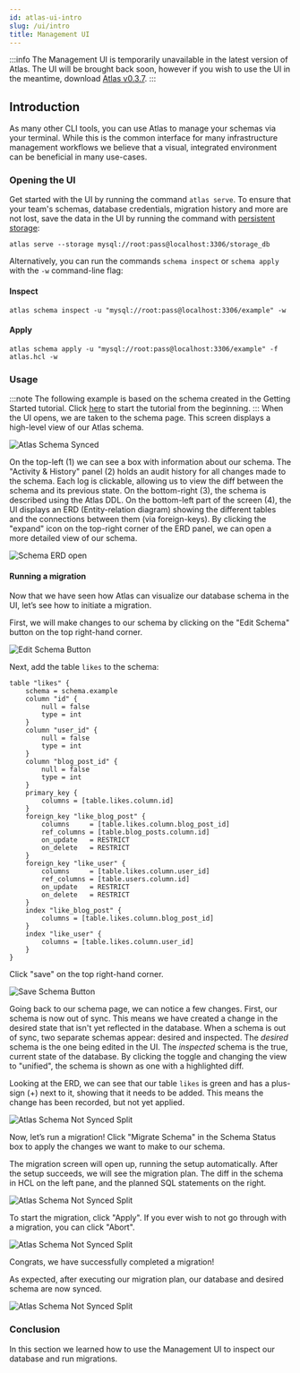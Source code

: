 ```yaml
---
id: atlas-ui-intro
slug: /ui/intro
title: Management UI
---
```


:::info
The Management UI is temporarily unavailable in the latest version of Atlas. The UI will be brought back soon, however if
you wish to use the UI in the meantime, download [Atlas v0.3.7](https://github.com/ariga/atlas/releases/tag/v0.3.7).
:::

## Introduction

As many other CLI tools, you can use Atlas to manage your schemas via your terminal.
While this is the common interface for many infrastructure management workflows
we believe that a visual, integrated environment can be beneficial in many use-cases.

### Opening the UI

Get started with the UI by running the command `atlas serve`.
To ensure that your team's schemas, database credentials, migration history and more are not lost, save the data
in the UI by running the command with [persistent storage](https://atlasgo.io/deployment/intro#persistent-storage):
```
atlas serve --storage mysql://root:pass@localhost:3306/storage_db
```

Alternatively, you can run the commands `schema inspect` or `schema apply` with the `-w` command-line
flag:

#### Inspect
```
atlas schema inspect -u "mysql://root:pass@localhost:3306/example" -w
```

#### Apply
```
atlas schema apply -u "mysql://root:pass@localhost:3306/example" -f atlas.hcl -w
```

### Usage
:::note
The following example is based on the schema created in the Getting Started tutorial.
Click [here](http://localhost:3000/cli/getting-started/setting-up) to start the tutorial from the beginning.
:::
When the UI opens, we are taken to the schema page. This screen displays a high-level view of our Atlas schema.

![Atlas Schema Synced](https://atlasgo.io/uploads/images/docs/synced-atlas-schema.png)


On the top-left (1) we can see a box with information about our schema. The "Activity & History" panel (2) holds an audit history for all changes made to the schema. Each log is clickable, allowing us to view the diff between the schema and its previous state. On the bottom-right (3), the schema is described using the Atlas DDL.  On the bottom-left part of the screen (4), the UI displays an ERD (Entity-relation diagram) showing the different tables and the connections between them (via foreign-keys). By clicking the "expand" icon on the top-right corner of the ERD panel, we can open a more detailed view of our schema.

![Schema ERD open](https://atlasgo.io/uploads/images/docs/schema-erd-open.png)

#### Running a migration

Now that we have seen how Atlas can visualize our database schema in the UI, let’s see how to initiate a migration.

First, we will make changes to our schema by clicking on the "Edit Schema" button on the top right-hand corner.

![Edit Schema Button](https://atlasgo.io/uploads/images/docs/edit-schema-button.png)

Next, add the table `likes` to the schema:
```hcl
table "likes" {
    schema = schema.example
    column "id" {
        null = false
        type = int
    }
    column "user_id" {
        null = false
        type = int
    }
    column "blog_post_id" {
        null = false
        type = int
    }
    primary_key {
        columns = [table.likes.column.id]
    }
    foreign_key "like_blog_post" {
        columns     = [table.likes.column.blog_post_id]
        ref_columns = [table.blog_posts.column.id]
        on_update   = RESTRICT
        on_delete   = RESTRICT
    }
    foreign_key "like_user" {
        columns     = [table.likes.column.user_id]
        ref_columns = [table.users.column.id]
        on_update   = RESTRICT
        on_delete   = RESTRICT
    }
    index "like_blog_post" {
        columns = [table.likes.column.blog_post_id]
    }
    index "like_user" {
        columns = [table.likes.column.user_id]
    }
}
```

Click "save" on the top right-hand corner.

![Save Schema Button](https://atlasgo.io/uploads/images/docs/save-schema.png)

Going back to our schema page, we can notice a few changes. First, our schema is now out of sync. This means we have created a change in the desired state that isn't yet reflected in the database. When a schema is out of sync, two separate schemas appear: desired and inspected.
The _desired_ schema is the one being edited in the UI. The _inspected_ schema is the
true, current state of the database. By clicking the toggle and changing the view to "unified", the schema is shown as one with a highlighted diff.

Looking at the ERD, we can see that our table `likes` is green and has a plus-sign (+) next to it, showing that it needs to be added. This means the change has been recorded, but not yet applied.


![Atlas Schema Not Synced Split](https://atlasgo.io/uploads/images/docs/schema-out-of-sync-unified.png)

Now, let’s run a migration!
Click "Migrate Schema" in the Schema Status box to apply the changes we want to make to our schema.

The migration screen will open up, running the setup automatically. After the setup succeeds, we will see the migration plan.
The diff in the schema in HCL on the left pane, and the planned SQL statements on the right.

![Atlas Schema Not Synced Split](https://atlasgo.io/uploads/images/docs/migrate-plan-step.png)

To start the migration, click "Apply". If you ever wish to not go through with a migration, you can click "Abort".

![Atlas Schema Not Synced Split](https://atlasgo.io/uploads/images/docs/migrate-apply-step.png)

Congrats, we have successfully completed a migration!

As expected, after executing our migration plan, our database and desired schema are now synced.

![Atlas Schema Not Synced Split](https://atlasgo.io/uploads/images/docs/synced-schema-after-migration.png)

### Conclusion

In this section we learned how to use the Management UI to inspect our database and run migrations.

